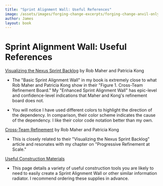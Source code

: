 ```yaml
---
title: "Sprint Alignment Wall: Useful References"
image: /assets/images/forging-change-excerpts/forging-change-anvil-only.png
author: James
layout: book
---
```


# Sprint Alignment Wall: Useful References

[Visualizing the Nexus Sprint Backlog](https://www.scrum.org/resources/visualizing-nexus-sprint-backlog) by Rob Maher and Patricia Kong

+ The "Basic Sprint Alignment Wall" in my book is extremely close to what Rob Maher and Patricia Kong show in their "Figure 1. Cross-Team Refinement Board." My "Enhanced Sprint Alignment Wall" has epic-level and confidence-level indications that Maher and Kong's refinement board does not.

+ You will notice I have used different colors to highlight the direction of the dependency. In comparison, their color scheme indicates the cause of the dependency. I like their color code notation better than my own.

[Cross-Team Refinement](https://www.scrum.org/resources/cross-team-refinement-nexus) by Rob Maher and Patricia Kong

+ This is closely related to their "Visualizing the Nexus Sprint Backlog" article and resonates with my chapter on "Progressive Refinement at Scale."


[Useful Construction Materials](http://forgingchange.com/reference_info/UsefulConstructionMaterials)
+ This page details a variety of useful construction tools you are likely to need to easily create a Sprint Alignment Wall or other similar information radiator. I recommend ordering these supplies in advance.
  

















